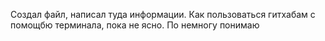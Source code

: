 Создал файл, написал туда информации. Как пользоваться гитхабам с помощбю терминала, пока не ясно.
По немногу понимаю
